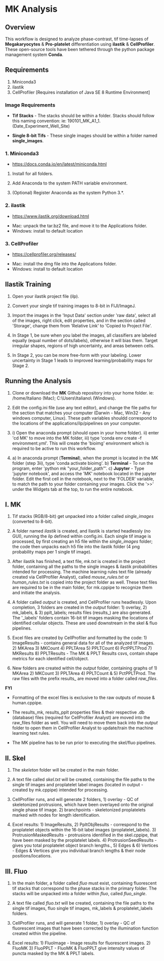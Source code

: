 # MK Analysis

## Overview

This workflow is designed to analyze phase-contrast, tif time-lapses of **Megakaryocytes** &amp; **Pro-platelet** differentiation using **ilastik** & **CellProfiler**. These open-source tools have been tethered through the python package management system **Conda**.

## Requirements

1. Miniconda3
2. ilastik
3. CellProfiler [Requires installation of Java SE 8 Runtime Environment]

### Image Requirements

* **Tif Stacks** - 
The stacks should be within a folder. Stacks should follow this naming convention: ie: 190101_MK_A1_1. (Date_Experiment_Well_Site)

* **Single 8-bit Tifs** - 
These single images should be within a folder named **single_images**.

### 1. Miniconda3

* https://docs.conda.io/en/latest/miniconda.html

1. Install for all folders.

2. Add Anaconda to the system PATH variable environment.

3. (Optional) Register Anaconda as the system Python 3.*.

### 2. ilastik

* https://www.ilastik.org/download.html

- Mac: unpack the tar.bz2 file, and move it to the Applications folder.
- Windows: install to default location

### 3. CellProfiler

* https://cellprofiler.org/releases/

- Mac: install the dmg file into the Applications folder.
- Windows: install to default location

## Ilastik Training

1. Open your ilastik project file (ilp).

2. Convert your single tif training images to 8-bit in FIJI/ImageJ.

3. Import the images in the 'Input Data' section under 'raw data', select all of the images, right click, edit properties, and in the section called 'Storage', change them from 'Relative Link' to 'Copied to Project File'.

4. In Stage 1, be sure when you label the images, all classifiers are labeled equally (equal number of dots/labels), otherwise it will bias them. Target irregular shapes, regions of high uncertainty, and areas between cells.

5. In Stage 2, you can be more free-form with your labeling. Lower uncertainty in Stage 1 leads to improved learning/probability maps for Stage 2.

## Running the Analysis

1. Clone or download the **MK** Github repository into your home folder. ie: /home/Italiano (Mac); C:\\Users\\Italiano\\ (Windows).

2. Edit the config.ini file (use any text editor), and change the file paths for the section that matches your computer (Darwin - Mac, Win32 - Any windows computer, Linux). These path variables shouldd correspond to the locations of the applications/ilp/pipelines on your computer. 

3. i) Open the anaconda prompt (should open in your home folder). ii) enter 'cd MK' to move into the MK folder, iii) type 'conda env create -f environment.yml'. This will create the 'bioimg' environment which is required to be active to run this workflow.

4. a) In anaconda prompt (**Terminal**), when the prompt is located in the MK folder (step 3ii), type 'conda activate bioimg'.
b) **Terminal** - To run the program, enter 'python mk "your_folder_path"'.
c) **Jupyter** - Type 'jupyter notebook', and access the 'MK' notebook located in the jupyter folder. Edit the first cell in the notebook, next to the 'FOLDER' variable, to match the path to your folder containing your images. Click the '>>' under the Widgets tab at the top, to run the entire notebook.

## I. MK

1. Tif stacks (RGB/8-bit) get unpacked into a folder called *single_images* (converted to 8-bit).

2. A folder named *ilastik* is created, and Ilastik is started headlessly (no GUI), running the ilp defined within config.ini. Each single tif image is processed, by first creating an h5 file within the *single_images* folder; the code then unpacks each h5 file into the ilastik folder (4 png probability maps per 1 single tif image).

3. After ilastik has finished, a text file, *mk.txt* is created in the project folder, containing all the paths to the single images & ilastik probabilities intended for processing. The machine learning rules text file (already created via CellProfiler Analyst), called *mouse_rules.txt* or *human_rules.txt* is copied into the project folder as well. These text files are required to be in the main folder, for mk.cppipe to recognize them and initiate the analysis.

4. A folder called *output* is created, and CellProfiler runs headlessly. Upon completion, 3 folders are created in the *output* folder: 1) overlay, 2) mk_labels, & 3) pplt_labels; results files (results_) are also generated. The '_labels' folders contain 16-bit tif images masking the locations of identified cellular objects. These are used downstream in the skel & fluo pipelines.

5. Excel files are created by CellProfiler and formatted by the code: 1) ImageResults - contains general data for all of the analyzed tif images. 2) MKArea 3) MKCount 4) PPLTArea 5) PPLTCount 6) PctPPLTProd  7) MKResults 8) PPLTResults - The MK & PPLT Results csvs, contain shape metrics for each identified cell/object. 

6. New folders are created within the *output* folder, containing graphs of 1) MKArea 2) MKCount 3) PPLTArea 4) PPLTCount & 5) PctPPLTProd. The raw files with the prefix results_ are moved into a folder called *raw_files*.

**FYI**

- Formatting of the excel files is exclusive to the raw outputs of mouse & human.cppipe.

- The results_mk, results_pplt properties files & their respective .db (database) files (required for CellProfiler Analyst) are moved into the raw_files folder as well. You will need to move them back into the *output* folder to open them in CellProfiler Analyst to update/train the machine learning text rules.

- The MK pipeline has to be run prior to executing the skel/fluo pipelines.

## II. Skel

1. The *skeleton* folder will be created in the main folder.

2. A text file called *skel.txt* will be created, containing the file paths to the single tif images and proplatelet label images (located in output - created by mk.cppipe) intended for processing.

3. CellProfiler runs, and will generate 2 folders, 1) overlay - QC of skeletonized protrusions, which have been overlayed onto the original single phase tif image. 2) branchpoints - skeletonized proplatelets marked with nodes for length identification.

4. Excel results: 1) ImageResults, 2) PpltObjResults - correspond to the proplatelet objects within the 16-bit label images (proplatelet_labels). 3) ProtrusionMaskedResults - protrusions identified in the skel.cppipe, that have been masked by the proplatelet labels. 4) ProtrusionSeedResults - gives you total proplatelet object branch lengths., 5) Edges & 6) Vertices - Edges & Vertices give you individual branch lengths & their node positions/locations. 

## III. Fluo

1. In the main folder, a folder called *fluo* must exist, containing fluorescent tif stacks that correspond to the phase stacks in the primary folder. The stacks will be unpacked into a folder within *fluo*, called *fluo_single*.

2. A text file called *fluo.txt* will be created, containing the file paths to the single tif images, fluo single tif images, mk_labels & proplatelet_labels folders.

3. CellProfiler runs, and will generate 1 folder, 1) overlay - QC of fluorescent images that have been corrected by the illumination function created within the pipeline. 

4. Excel results: 1) FluoImage - Image results for fluorescent images. 2) FluoMK 3) FluoPPLT - FluoMK & FluoPPLT give intensity values of puncta masked by the MK & PPLT labels.
